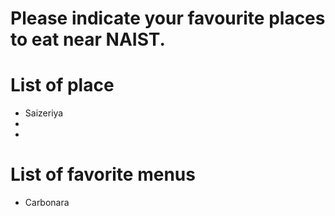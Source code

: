 # Please indicate your favourite places to eat near NAIST.

# List of place
- Saizeriya
- 
- 
# List of favorite menus
- Carbonara
